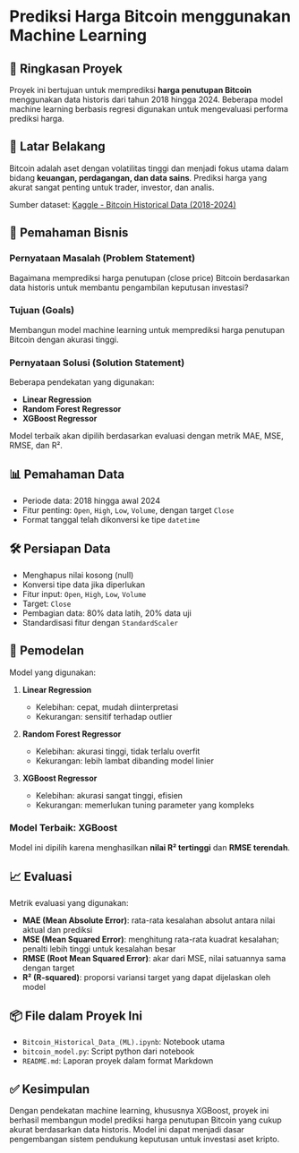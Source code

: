 # Prediksi Harga Bitcoin menggunakan Machine Learning

## 📌 Ringkasan Proyek
Proyek ini bertujuan untuk memprediksi **harga penutupan Bitcoin** menggunakan data historis dari tahun 2018 hingga 2024. Beberapa model machine learning berbasis regresi digunakan untuk mengevaluasi performa prediksi harga.

## 💼 Latar Belakang
Bitcoin adalah aset dengan volatilitas tinggi dan menjadi fokus utama dalam bidang **keuangan, perdagangan, dan data sains**. Prediksi harga yang akurat sangat penting untuk trader, investor, dan analis.

Sumber dataset: [Kaggle - Bitcoin Historical Data (2018-2024)](https://www.kaggle.com/datasets/mczielinski/bitcoin-historical-data)

## 🎯 Pemahaman Bisnis

### Pernyataan Masalah (Problem Statement)
Bagaimana memprediksi harga penutupan (close price) Bitcoin berdasarkan data historis untuk membantu pengambilan keputusan investasi?

### Tujuan (Goals)
Membangun model machine learning untuk memprediksi harga penutupan Bitcoin dengan akurasi tinggi.

### Pernyataan Solusi (Solution Statement)
Beberapa pendekatan yang digunakan:
- **Linear Regression**
- **Random Forest Regressor**
- **XGBoost Regressor**

Model terbaik akan dipilih berdasarkan evaluasi dengan metrik MAE, MSE, RMSE, dan R².

## 📊 Pemahaman Data
- Periode data: 2018 hingga awal 2024
- Fitur penting: `Open`, `High`, `Low`, `Volume`, dengan target `Close`
- Format tanggal telah dikonversi ke tipe `datetime`

## 🛠️ Persiapan Data
- Menghapus nilai kosong (null)
- Konversi tipe data jika diperlukan
- Fitur input: `Open`, `High`, `Low`, `Volume`
- Target: `Close`
- Pembagian data: 80% data latih, 20% data uji
- Standardisasi fitur dengan `StandardScaler`

## 🤖 Pemodelan
Model yang digunakan:
1. **Linear Regression**
   - Kelebihan: cepat, mudah diinterpretasi
   - Kekurangan: sensitif terhadap outlier

2. **Random Forest Regressor**
   - Kelebihan: akurasi tinggi, tidak terlalu overfit
   - Kekurangan: lebih lambat dibanding model linier

3. **XGBoost Regressor**
   - Kelebihan: akurasi sangat tinggi, efisien
   - Kekurangan: memerlukan tuning parameter yang kompleks

### Model Terbaik: XGBoost
Model ini dipilih karena menghasilkan **nilai R² tertinggi** dan **RMSE terendah**.

## 📈 Evaluasi
Metrik evaluasi yang digunakan:
- **MAE (Mean Absolute Error)**: rata-rata kesalahan absolut antara nilai aktual dan prediksi
- **MSE (Mean Squared Error)**: menghitung rata-rata kuadrat kesalahan; penalti lebih tinggi untuk kesalahan besar
- **RMSE (Root Mean Squared Error)**: akar dari MSE, nilai satuannya sama dengan target
- **R² (R-squared)**: proporsi variansi target yang dapat dijelaskan oleh model

## 📦 File dalam Proyek Ini
- `Bitcoin_Historical_Data_(ML).ipynb`: Notebook utama
- `bitcoin_model.py`: Script python dari notebook
- `README.md`: Laporan proyek dalam format Markdown

## ✅ Kesimpulan
Dengan pendekatan machine learning, khususnya XGBoost, proyek ini berhasil membangun model prediksi harga penutupan Bitcoin yang cukup akurat berdasarkan data historis. Model ini dapat menjadi dasar pengembangan sistem pendukung keputusan untuk investasi aset kripto.
